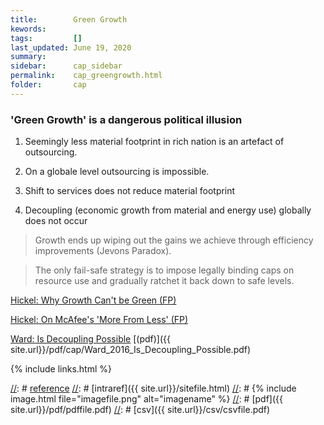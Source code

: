 ```yaml
---
title:        Green Growth
kewords:              
tags:         []
last_updated: June 19, 2020    
summary:              
sidebar:      cap_sidebar
permalink:    cap_greengrowth.html  
folder:       cap 
---    
```


[//]: # (Comment on edit )

### 'Green Growth' is a dangerous political illusion

1. Seemingly less material footprint in rich nation is an artefact of outsourcing.

2. On a globale level outsourcing is impossible.

3. Shift to services does not reduce material footprint

4. Decoupling (economic growth from material and energy use) globally does not occur 

>Growth ends up wiping out the gains we achieve through efficiency improvements (Jevons Paradox).

>The only fail-safe strategy is to impose legally binding caps on resource use and gradually ratchet it back down to safe levels.


[Hickel: Why Growth Can't be Green (FP)](https://foreignpolicy.com/2018/09/12/why-growth-cant-be-green/)

[Hickel: On McAfee's 'More From Less' (FP)](https://foreignpolicy.com/2020/06/18/more-from-less-green-growth-environment-gdp/)

[Ward: Is Decoupling Possible](https://journals.plos.org/plosone/article?id=10.1371/journal.pone.0164733)
[(pdf)]({{ site.url}}/pdf/cap/Ward_2016_Is_Decoupling_Possible.pdf)


{% include links.html %}

[//]: # [reference](url)
[//]: # [intraref]({{ site.url}}/sitefile.html)
[//]: # {% include image.html file="imagefile.png" alt="imagename"  %}
[//]: # [pdf]({{ site.url}}/pdf/pdffile.pdf)
[//]: # [csv]({{ site.url}}/csv/csvfile.pdf)



